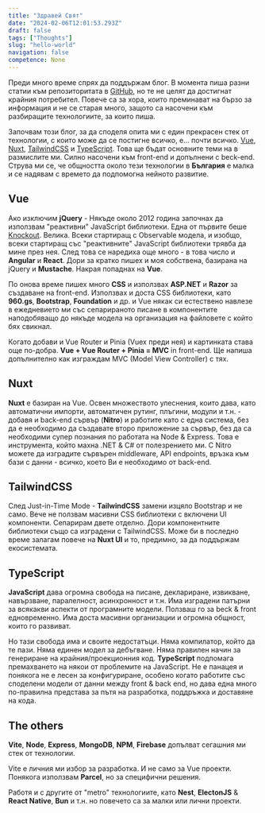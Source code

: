 ```yaml
---
title: "Здравей Свят"
date: "2024-02-06T12:01:53.293Z"
draft: false
tags: ["Thoughts"]
slug: "hello-world"
navigation: false
competence: None
---
```


Преди много време спрях да поддържам блог. В момента пиша разни статии към репозиторитата в [GitHub](https://github.com/howbizarre), но те не целят да достигнат крайния потребител. Повече са за хора, които преминават на бързо за информация и не се старая много, защото са насочени към разбиращите технологиите, за които пиша.

<!--more-->

Започвам този блог, за да споделя опита ми с един прекрасен стек от технологии, с които може да се постигне всичко, е... почти всичко. [Vue](https://vuejs.org/), [Nuxt](https://nuxt.com/), [TailwindCSS](https://tailwindcss.com/) и [TypeScript](https://www.typescriptlang.org/). Това ще бъдат основните теми на в размислите ми. Силно насочени към front-end и допълнени с beck-end. Струва ми се, че общността около тези технологии в **България** е малка и се надявам с времето да подпомогна нейното развитие.

## Vue

Ако изключим **jQuery** - Някъде около 2012 година започнах да използвам "реактивни" JavaScript библиотеки. Една от първите беше [Knockout](https://knockoutjs.com/). Велика. Всеки стартиращ с Observable модела, и изобщо, всеки стартиращ със "реактивните" JavaScript библиотеки трявба да мине през нея. След това се наредиха още много - в това число и **Angular** и **React**. Дори за кратко пишех и моя собствена, базирана на jQuery и **Mustache**. Накрая попаднах на **Vue**.

По онова време пишех много **CSS** и използвах **ASP.NET** и **Razor** за създаване на front-end. Използвах и доста CSS библиотеки, като **960.gs**, **Bootstrap**, **Foundation** и др. и Vue някак си естествено навлезе в ежедневието ми със сепарираното писане в компонентите наподобяващо до някъде модела на организация на файловете с който бях свикнал.

Когато добави и Vue Router и Pinia (Vuex преди нея) и картинката става още по-добра. **Vue + Vue Router + Pinia = MVC** in front-end. Ще напиша допълнително как изграждам MVC (Model View Controller) с тях.

## Nuxt

**Nuxt** е базиран на Vue. Освен множеството улеснения, които дава, като автоматични импорти, автоматичен рутинг, плъгини, модули и т.н.  - добавя и back-end сървър (**Nitro**) и работите като с една система, без да е необходимо да създавате второ приложение за сървър, без да са необходими супер познания по работата на Node & Express. Това е инструмента, който махна .NET & C# от полезрението ми. С Nitro можете да изградите сървърен middleware, API endpoints, връзка към бази с данни - всичко, което Ви е необходимо от back-end.

## TailwindCSS

След Just-in-Time Mode - **TailwindCSS** замени изцяло Bootstrap и не само. Вече не ползвам масивни CSS библиотеки с включени UI компоненти. Сепарирам двете отделно. Дори компонентните библиотеки също са изградени с TailwindCSS. Може би в последно време залагам повече на **Nuxt UI** и то, предимно, за да поддържам екосистемата.

## TypeScript

**JavaScript** дава огромна свобода на писане, деклариране, извикване, навързване, паралелност, асинхронност и т.н. Има изградени патърни за всякакви аспекти от програмните модели. Ползваш го за beck & front едновременно. Има доста масивни организации и огромна общност, които го развиват.

Но тази свобода има и своите недостатъци. Няма компилатор, който да те пази. Няма единен модел за дебъгване. Няма правилен начин за генериране на крайния/проекционния код. **TypeScript** подпомага премахването на някои от проблемите на JavaScript. Не е панацея и понякога не е лесен за конфигуриране, особено когато работите със споделени модели от данни между front & back end, но дава една много по-правилна представа за пътя на разработка, поддръжка и доставяне на кода.

## The others

**Vite**, **Node**, **Express**, **MongoDB**, **NPM**, **Firebase** допълват сегашния ми стек от технологии.

Vite e личния ми избор за разработка. И не само за Vue проекти. Понякога използвам **Parcel**, но за специфични решения.

Работя и с другите от "metro" технологиите, като **Nest**, **ElectonJS** & **React Native**, **Bun** и т.н. но повечето са за малки или лични проекти.